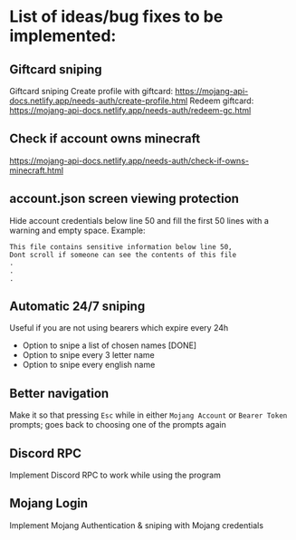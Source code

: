 # List of ideas/bug fixes to be implemented:
## Giftcard sniping
Giftcard sniping
Create profile with giftcard: https://mojang-api-docs.netlify.app/needs-auth/create-profile.html
Redeem giftcard: https://mojang-api-docs.netlify.app/needs-auth/redeem-gc.html
## Check if account owns minecraft
https://mojang-api-docs.netlify.app/needs-auth/check-if-owns-minecraft.html
## account.json screen viewing protection
Hide account credentials below line 50 and fill the first 50 lines with a warning and empty space.
Example:
```
This file contains sensitive information below line 50,
Dont scroll if someone can see the contents of this file
.
.
.
```
## Automatic 24/7 sniping
Useful if you are not using bearers which expire every 24h
- Option to snipe a list of chosen names [DONE]
- Option to snipe every 3 letter name
- Option to snipe every english name
## Better navigation
Make it so that pressing `Esc` while in either `Mojang Account` or `Bearer Token` prompts; goes back to choosing one of the prompts again
## Discord RPC
Implement Discord RPC to work while using the program
## Mojang Login
Implement Mojang Authentication & sniping with Mojang credentials
